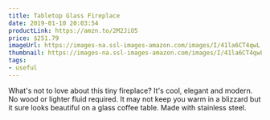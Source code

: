 ```yaml
---
title: Tabletop Glass Fireplace
date: 2019-01-10 20:03:54
productLink: https://amzn.to/2M2JiO5
price: $251.79
imageUrl: https://images-na.ssl-images-amazon.com/images/I/41la6CT4qwL.jpg
thumbnail: https://images-na.ssl-images-amazon.com/images/I/41la6CT4qwL._SR600,315_.jpg
tags:
- useful
---
```


What's not to love about this tiny fireplace? It's cool, elegant and modern. No wood or lighter fluid required. It may not keep you warm in a blizzard but it sure looks beautiful on a glass coffee table. Made with stainless steel.